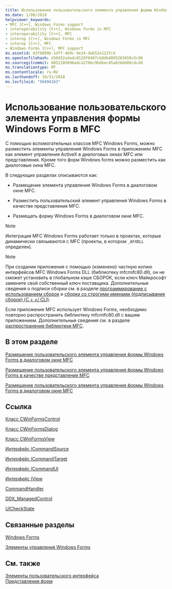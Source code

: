 ```yaml
---
title: Использование пользовательского элемента управления формы Windows Form в MFC
ms.date: 1/08/2018
helpviewer_keywords:
- MFC [C++], Windows Forms support
- interoperability [C++], Windows Forms in MFC
- interoperability [C++], MFC
- interop [C++], Windows Forms in MFC
- interop [C++], MFC
- Windows Forms [C++], MFC support
ms.assetid: 63fb099b-1dff-469c-9e34-dab52e122fcd
ms.openlocfilehash: d36932a3edc0129f0497cb8db4095283650c5c96
ms.sourcegitcommit: 6052185696adca270bc9bdbec45a626dd89cdcdd
ms.translationtype: MT
ms.contentlocale: ru-RU
ms.lasthandoff: 10/31/2018
ms.locfileid: "50494163"
---
```

# <a name="using-a-windows-form-user-control-in-mfc"></a>Использование пользовательского элемента управления формы Windows Form в MFC

С помощью вспомогательных классов MFC Windows Forms, можно разместить элементы управления Windows Forms в приложениях MFC как элемент управления ActiveX в диалоговых окнах MFC или представления. Кроме того форм Windows forms можно разместить как диалоговые окна MFC.

В следующих разделах описываются как:

- Размещение элемента управления Windows Forms в диалоговом окне MFC.

- Разместить пользовательский элемент управления Windows Forms в качестве представления MFC.

- Размещать форму Windows Forms в диалоговом окне MFC.

> [!NOTE]
> Интеграция MFC Windows Forms работает только в проектах, которые динамически связываются с MFC (проекты, в котором `_AFXDLL` определен).

> [!NOTE]
> При создании приложения с помощью (изменено) частную копию интерфейсов MFC Windows Forms DLL (библиотеку mfcmifc80.dll), он не сможет установить в глобальном кэше СБОРОК, если ключ Майкрософт замените свой собственный ключ поставщика. Дополнительные сведения о подписи сборки см. в разделе [программирование с использованием сборок](/dotnet/framework/app-domains/programming-with-assemblies) и [сборки со строгими именами (подписывание сборок) (C + +/ CLI)](../dotnet/strong-name-assemblies-assembly-signing-cpp-cli.md).

Если приложение MFC использует Windows Forms, необходимо повторно распространить библиотеку mfcmifc80.dll с вашим приложением. Дополнительные сведения см. в разделе [распространение библиотеки MFC](../ide/redistributing-the-mfc-library.md).

## <a name="in-this-section"></a>В этом разделе

[Размещение пользовательского элемента управления формы Windows Forms в диалоговом окне MFC](../dotnet/hosting-a-windows-form-user-control-in-an-mfc-dialog-box.md)

[Размещение пользовательского элемента управления формы Windows Forms в качестве представления MFC](../dotnet/hosting-a-windows-forms-user-control-as-an-mfc-view.md)

[Размещение пользовательского элемента управления формы Windows Forms в диалоговом окне MFC](../dotnet/hosting-a-windows-form-user-control-as-an-mfc-dialog-box.md)

## <a name="reference"></a>Ссылка

[Класс CWinFormsControl](../mfc/reference/cwinformscontrol-class.md)

[Класс CWinFormsDialog](../mfc/reference/cwinformsdialog-class.md)

[Класс CWinFormsView](../mfc/reference/cwinformsview-class.md)

[Интерфейс ICommandSource](../mfc/reference/icommandsource-interface.md)

[Интерфейс ICommandTarget](../mfc/reference/icommandtarget-interface.md)

[Интерфейс ICommandUI](../mfc/reference/icommandui-interface.md)

[Интерфейс IView](../mfc/reference/iview-interface.md)

[CommandHandler](../atl/commandhandler.md)

[DDX_ManagedControl](../mfc/reference/standard-dialog-data-exchange-routines.md#ddx_managedcontrol)

[UICheckState](../mfc/reference/uicheckstate-enumeration.md)

## <a name="related-sections"></a>Связанные разделы

[Windows Forms](/dotnet/framework/winforms/index)

[Элементы управления Windows Forms](/dotnet/framework/winforms/controls/index)

## <a name="see-also"></a>См. также

[Элементы пользовательского интерфейса](../mfc/user-interface-elements-mfc.md)<br/>
[Представления форм](../mfc/form-views-mfc.md)
